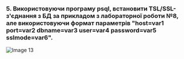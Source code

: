### 5. Використовуючи програму psql, встановити TSL/SSL-з'єднання з БД за прикладом з лабораторної роботи №8, але використовуючи формат параметрів "host=var1 port=var2 dbname=var3 user=var4 password=var5 sslmode=var6".
![Image 13](https://i.ibb.co/rc9F519/photo-4-2023-12-11-02-46-48.jpg)